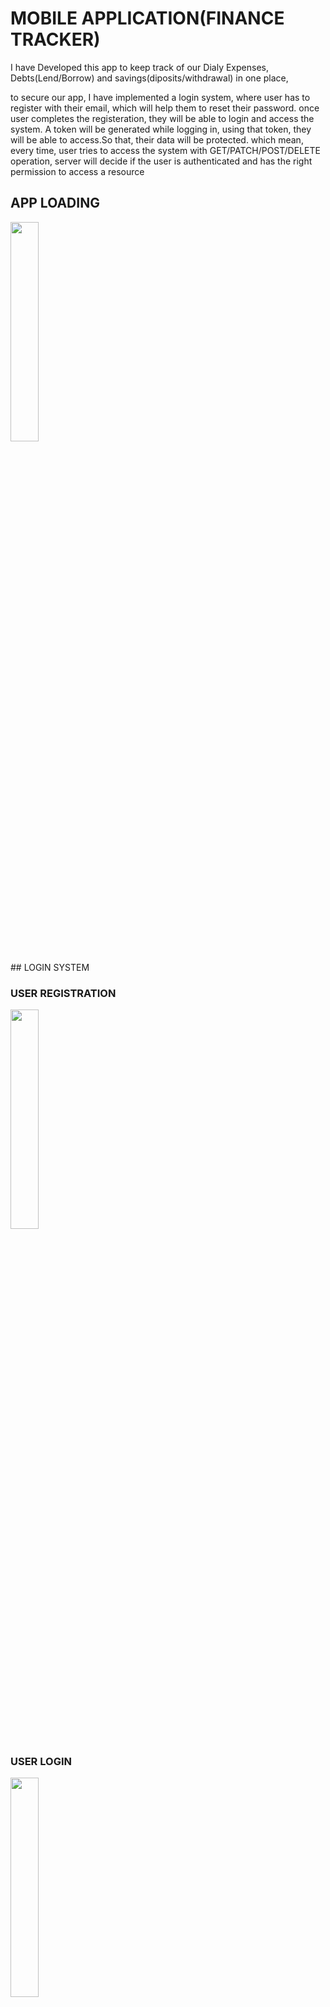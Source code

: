 # MOBILE APPLICATION(FINANCE TRACKER)

I have Developed this app to keep track of our Dialy Expenses, Debts(Lend/Borrow) and savings(diposits/withdrawal) in one place,

to secure our app, I have implemented a login system, where user has to register with their email, which will help them to reset their password.
once user completes the registeration, they will be able to login and access the system. A token will be generated while logging in, using
that token, they will be able to access.So that, their data will be protected. which mean, every time, user tries to access the system with GET/PATCH/POST/DELETE operation, server will decide if the user is authenticated and has the right permission to access a resource

## APP LOADING

<p>
    <img src="assets/readme/app_loading.jpg" width="30%">
</p>
## LOGIN SYSTEM

### USER REGISTRATION

<p>
    <img src="assets/readme/register.jpg" width="30%">
</p>

### USER LOGIN

<p>
    <img src="assets/readme/login.jpg" width="30%">
</p>

###FORGET PASSWORD PROCESS

<p>
    <img src="assets/readme/forget_password.jpg" width="25%">
    <img src="assets/readme/invalid_forget_password.jpg" width="25%">
    <img src="assets/readme/valid_email_successful.jpg" width="25%">
    <img src="assets/readme/enter_code_password.jpg" width="25%">
    <img src="assets/readme/reset_password.jpg" width="25%">
</p>

**Forget Password Email Template**

<p>
    <img src="assets/readme/email_templete_1.jpg" width="25%">
    <img src="assets/readme/email_template_2.jpg" width="25%">
</p>

### HOME PAGE

<p>
    <img src="assets/readme/home_page.jpg" width="25%">
</p>

## General Settings

** Setup your name and Currency **

<p>
    <img src="assets/readme/settings.jpg" width="25%">
</p>

## Daily Expense

<p>
    <img src="assets/readme/expenses/dashboard.jpg" width="25%">
    <img src="assets/readme/expenses/add_expense_1.jpg" width="25%">
    <img src="assets/readme/expenses/add_expense_2.jpg" width="25%">
    <img src="assets/readme/expenses/add_expense_date.jpg" width="25%">
    <img src="assets/readme/expenses/expense_summary_graph.jpg" width="25%">
    <img src="assets/readme/expenses/categories.jpg" width="25%">
    <img src="assets/readme/expenses/add_category_1.jpg" width="25%">
    <img src="assets/readme/expenses/add-category_2.jpg" width="25%">
    <img src="assets/readme/expenses/all_expense_income_1.jpg" width="25%">
    <img src="assets/readme/expenses/all_expene_income_weekly_wise.jpg" width="25%">
    <img src="assets/readme/expenses/all_expense_income_weekly_categorywise.jpg" width="25%">
    <img src="assets/readme/expenses/expense_summary.jpg" width="25%">
    <img src="assets/readme/expenses/expense_summary_graph.jpg" width="25%">
    <img src="assets/readme/expenses/expense_summary_weekly_datewise.jpg" width="25%">
    <img src="assets/readme/expenses/income_summary.jpg" width="25%">
    <img src="assets/readme/expenses/income_summary_weekly.jpg" width="25%">
    <img src="assets/readme/expenses/monthly_graph_1.jpg" width="25%">
    <img src="assets/readme/expenses/monthly_graph_2.jpg" width="25%">
    <img src="assets/readme/expenses/weekly_graph_1.jpg" width="25%">
    <img src="assets/readme/expenses/weekly_graph_2.jpg" width="25%">
    <img src="assets/readme/expenses/weekly_graph_3.jpg" width="25%">
    <img src="assets/readme/expenses/recurring_payment_summary.jpg" width="25%">
    <img src="assets/readme/expenses/add_recurring.jpg" width="25%">
    <img src="assets/readme/expenses/view_completed_recurring.jpg" width="25%">
    <img src="assets/readme/expenses/view active recurring.jpg" width="25%">
    <img src="assets/readme/expenses/update_recurring.jpg" width="25%">
    
</p>

## KEEP TRACK OF SAVINGS

<p>
    <img src="assets/readme/savings/total_summary.jpg" width="25%">
    <img src="assets/readme/savings/savings_list.jpg" width="25%">
    <img src="assets/readme/savings/add_savings.jpg" width="25%">
    <img src="assets/readme/savings/add_saving_dropdown.jpg" width="25%">
    <img src="assets/readme/savings/update_savings.jpg" width="25%">
    <img src="assets/readme/savings/summary_graph.jpg" width="25%">
</p>

## KEEP TRACK OF DEBTS

<p>
    <img src="assets/readme/debts/debt_summary.jpg" width="25%">
    <img src="assets/readme/debts/add_debt_from_list.jpg" width="25%">
    <img src="assets/readme/debts/add_debt_from_new_name.jpg" width="25%">
    <img src="assets/readme/debts/add_debt_form_dropdown.jpg" width="25%">
    <img src="assets/readme/debts/add_debt_form_date.jpg" width="25%">
    <img src="assets/readme/debts/lend_to.jpg" width="25%">
    <img src="assets/readme/debts/get_from.jpg" width="25%">
    <img src="assets/readme/debts/debt_summary_by_name.jpg" width="25%">
    <img src="assets/readme/debts/debt_by_name.jpg" width="25%">
    <img src="assets/readme/debts/update_debt_form.jpg" width="25%">
</p>
